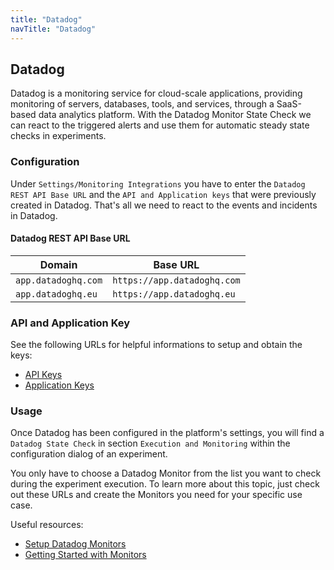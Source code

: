 ```yaml
---
title: "Datadog"
navTitle: "Datadog"
---
```


## Datadog

Datadog is a monitoring service for cloud-scale applications, providing monitoring of servers, databases, tools, and services, through a SaaS-based data analytics platform.
With the Datadog Monitor State Check we can react to the triggered alerts and use them for automatic steady state checks in experiments.

### Configuration

Under `Settings/Monitoring Integrations` you have to enter the `Datadog REST API Base URL` and the `API and Application keys` that were previously created in Datadog.
That's all we need to react to the events and incidents in Datadog.

#### Datadog REST API Base URL

| Domain | Base URL                           |
|-------------------|-----------------------------------------------------|
| `app.datadoghq.com`                | `https://app.datadoghq.com`                               |
| `app.datadoghq.eu`                | `https://app.datadoghq.eu`                      |

### API and Application Key

See the following URLs for helpful informations to setup and obtain the keys:

- [API Keys](https://app.datadoghq.eu/account/settings#api)
- [Application Keys](https://app.datadoghq.eu/access/application-keys)

### Usage

Once Datadog has been configured in the platform's settings, you will find a `Datadog State Check` in section `Execution and Monitoring` within the
configuration dialog of an experiment.

You only have to choose a Datadog Monitor from the list you want to check during the experiment execution. To learn more about this topic, just check out these
URLs and create the Monitors you need for your specific use case.

Useful resources:
- [Setup Datadog Monitors](https://docs.datadoghq.com/monitors/)
- [Getting Started with Monitors](https://docs.datadoghq.com/getting_started/application/monitors)
